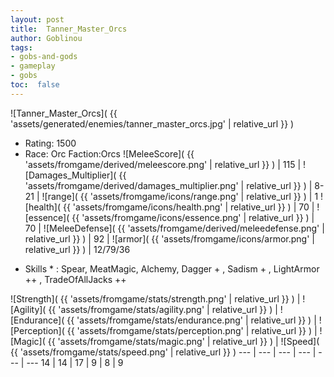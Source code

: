```yaml
---
layout: post
title:  Tanner_Master_Orcs
author: Goblinou
tags:
- gobs-and-gods
- gameplay
- gobs
toc:  false
---
```


![Tanner_Master_Orcs]( {{ 'assets/generated/enemies/tanner_master_orcs.jpg' | relative_url }} )
- Rating: 1500
- Race: Orc  Faction:Orcs
![MeleeScore]( {{ 'assets/fromgame/derived/meleescore.png' | relative_url }} ) | 115 | ![Damages_Multiplier]( {{ 'assets/fromgame/derived/damages_multiplier.png' | relative_url }} ) | 8-21 | ![range]( {{ 'assets/fromgame/icons/range.png' | relative_url }} ) | 1
![health]( {{ 'assets/fromgame/icons/health.png' | relative_url }} ) | 70 | ![essence]( {{ 'assets/fromgame/icons/essence.png' | relative_url }} ) | 70 | ![MeleeDefense]( {{ 'assets/fromgame/derived/meleedefense.png' | relative_url }} ) | 92 | ![armor]( {{ 'assets/fromgame/icons/armor.png' | relative_url }} ) | 12/79/36
* Skills * : Spear, MeatMagic, Alchemy, Dagger + , Sadism + , LightArmor ++ , TradeOfAllJacks ++ 

![Strength]( {{ 'assets/fromgame/stats/strength.png' | relative_url }} ) | ![Agility]( {{ 'assets/fromgame/stats/agility.png' | relative_url }} ) | ![Endurance]( {{ 'assets/fromgame/stats/endurance.png' | relative_url }} ) | ![Perception]( {{ 'assets/fromgame/stats/perception.png' | relative_url }} ) | ![Magic]( {{ 'assets/fromgame/stats/magic.png' | relative_url }} ) | ![Speed]( {{ 'assets/fromgame/stats/speed.png' | relative_url }} )
--- | --- | --- | --- | --- | ---
14 | 14 | 17 | 9 | 8 | 9
